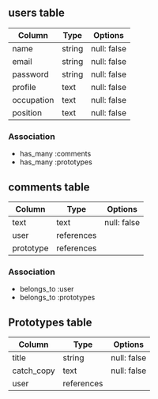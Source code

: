 ## users table

| Column   | Type   | Options     |
| -------- | ------ | ----------- |
| name       | string | null: false |
| email      | string | null: false |
| password   | string | null: false |
| profile    | text   | null: false |
| occupation | text   | null: false |
| position   | text   | null: false |

### Association

- has_many :comments
- has_many :prototypes

## comments table

| Column    | Type       | Options     |
| --------- | ---------- | ----------- |
| text      | text       | null: false |
| user      | references |             |
| prototype | references |             |

### Association

- belongs_to :user
- belongs_to :prototypes

## Prototypes table

| Column     | Type       | Options     |
| ---------  | ---------- | ----------- |
| title      | string     | null: false |
| catch_copy | text       | null: false |
| user       | references |             |
